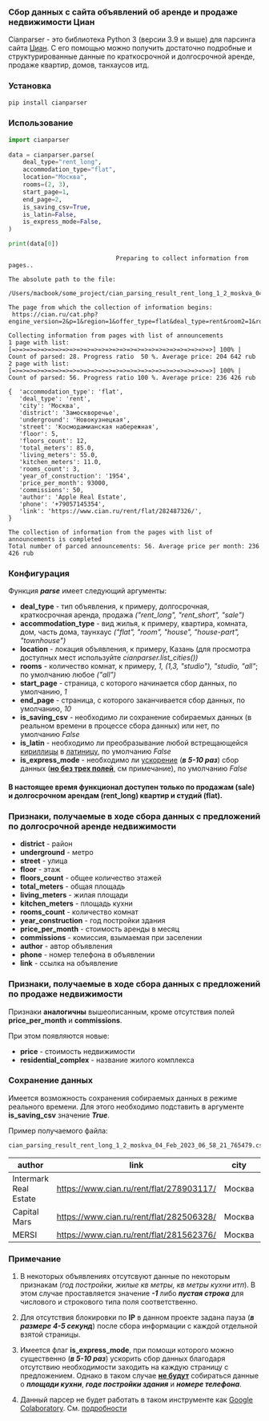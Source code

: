 ### Сбор данных с сайта объявлений об аренде и продаже недвижимости Циан

Cianparser - это библиотека Python 3 (версии 3.9 и выше) для парсинга сайта  [Циан](http://cian.ru).
С его помощью можно получить достаточно подробные и структурированные данные по краткосрочной и долгосрочной аренде, продаже квартир, домов, танхаусов итд.

### Установка
```bash
pip install cianparser
```

### Использование
```python
import cianparser
    
data = cianparser.parse(
    deal_type="rent_long",
    accommodation_type="flat",
    location="Москва",
    rooms=(2, 3),
    start_page=1,
    end_page=2,
    is_saving_csv=True,
    is_latin=False,
    is_express_mode=False,
)

print(data[0])
```

```
                              Preparing to collect information from pages..

The absolute path to the file: 
 /Users/macbook/some_project/cian_parsing_result_rent_long_1_2_moskva_04_Feb_2023_06_58_21_765479.csv 

The page from which the collection of information begins: 
 https://cian.ru/cat.php?engine_version=2&p=1&region=1&offer_type=flat&deal_type=rent&room2=1&room3=1&with_neighbors=0&type=4 

Collecting information from pages with list of announcements
1 page with list: [=>=>=>=>=>=>=>=>=>=>=>=>=>=>=>=>=>=>=>=>=>=>=>=>=>=>=>=>] 100% | Count of parsed: 28. Progress ratio  50 %. Average price: 204 642 rub
2 page with list: [=>=>=>=>=>=>=>=>=>=>=>=>=>=>=>=>=>=>=>=>=>=>=>=>=>=>=>=>] 100% | Count of parsed: 56. Progress ratio 100 %. Average price: 236 426 rub

{  'accommodation_type': 'flat',
   'deal_type': 'rent',
   'city': 'Москва',
   'district': 'Замоскворечье',
   'underground': 'Новокузнецкая',
   'street': 'Космодамианская набережная',
   'floor': 5,
   'floors_count': 12,
   'total_meters': 85.0,
   'living_meters': 55.0,
   'kitchen_meters': 11.0,
   'rooms_count': 3,
   'year_of_construction': '1954',
   'price_per_month': 93000,
   'commissions': 50,
   'author': 'Apple Real Estate',
   'phone': '+79057145354',
   'link': 'https://www.cian.ru/rent/flat/282487326/',
}

The collection of information from the pages with list of announcements is completed
Total number of parced announcements: 56. Average price per month: 236 426 rub
```

### Конфигурация
Функция __*parse*__ имеет следующий аргументы:
* __deal_type__ - тип объявления, к примеру, долгосрочная, краткосрочная аренда, продажа _("rent_long", "rent_short", "sale")_
* __accommodation_type__ - вид жилья, к примеру, квартира, комната, дом, часть дома, таунхаус _("flat", "room", "house", "house-part", "townhouse")_
* __location__ - локация объявления, к примеру, Казань (для просмотра доступных мест используйте _cianparser.list_cities())_
* __rooms__ - количество комнат, к примеру, _1, (1,3, "studio"), "studio, "all"_; по умолчанию любое _("all")_
* __start_page__ - страница, с которого начинается сбор данных, по умолчанию, _1_
* __end_page__ - страница, с которого заканчивается сбор данных, по умолчанию, _10_
* __is_saving_csv__ - необходимо ли сохранение собираемых данных (в реальном времени в процессе сбора данных) или нет, по умолчанию _False_
* __is_latin__ - необходимо ли преобразывание любой встрещающейся <ins>кириллицы</ins> в <ins>латиницу</ins>, по умолчанию _False_
* __is_express_mode__ - необходимо ли <ins>ускорение</ins> (___в 5-10 раз___) сбор данных (<ins>__но без трех полей__</ins>, см примечание), по умолчанию _False_

#### В настоящее время функционал доступен только по продажам (sale) и долгосрочном арендам (rent_long) квартир и студий (flat).

### Признаки, получаемые в ходе сбора данных с предложений по долгосрочной аренде недвижимости
* __district__ - район
* __underground__ - метро
* __street__ - улица
* __floor__ - этаж
* __floors_count__ - общее количество этажей
* __total_meters__ - общая площадь
* __living_meters__ - жилая площади
* __kitchen_meters__ - площадь кухни
* __rooms_count__ - количество комнат
* __year_construction__ - год постройки здания
* __price_per_month__ - стоимость аренды в месяц
* __commissions__ - комиссия, взымаемая при заселении
* __author__ - автор объявления
* __phone__ - номер телефона в объявлении
* __link__ - ссылка на объявление

### Признаки, получаемые в ходе сбора данных с предложений по продаже недвижимости

Признаки __аналогичны__ вышеописанным, кроме отсутствия полей __price_per_month__ и __commissions__.

При этом появляются новые:
* __price__ - стоимость недвижимости
* __residential_complex__ - название жилого комплекса

### Сохранение данных
Имеется возможность сохранения собираемых данных в режиме реального времени. Для этого необходимо подставить в аргументе 
__is_saving_csv__ значение ___True___.

Пример получаемого файла:

```bash
cian_parsing_result_rent_long_1_2_moskva_04_Feb_2023_06_58_21_765479.csv
```

| author | link | city | deal_type | accommodation_type | floor | floors_count | rooms_count | total_meters | price_per_month | commissions | year_of_construction | living_meters | kitchen_meters | phone | district | street | underground
| ------ | ---- | ---- | --------- | ------------------ | ----- | ------------ | ----------- | ------------ | --------------- | ----------- | -------------------- | --- | --- | --- | --- | --- | ---
| Intermark Real Estate | https://www.cian.ru/rent/flat/278903117/ | Москва | rent | flat | 4 | 6 | 3 | 50.0 | 180000 | 0 | 1911 | 32.0 | 8.0 | +79676513428 | Пресненский | Малый Предтеченский переулок | Краснопресненская
| Capital Mars | https://www.cian.ru/rent/flat/282506328/ | Москва | rent | flat | 5 | 9 | 2 | 89.0 | 180000 | 0 | 2006 | 53.0 | 15.0 | +79660619653 | Хамовники | 3-я Фрунзенская | Спортивная
| MERSI | https://www.cian.ru/rent/flat/281562376/ | Москва | rent | flat | 8 | 16 | 2 | 80.0 | 200000 | 0 | 2012 | -1 | -1 | +79652455850 | Замоскворечье | Мытная | Октябрьская

### Примечание
1. В некоторых объявлениях отсутсвуют данные по некоторым признакам (_год постройки, жилые кв метры, кв метры кухни итп_).
В этом случае проставляется значение ___-1___ либо ___пустая строка___ для числового и строкового типа поля соответственно.

2. Для отсутствия блокировки по __IP__ в данном проекте задана пауза (___в размере 4-5 секунд___) после сбора информации с
каждой отдельной взятой страницы.

3. Имеется флаг __is_express_mode__, при помощи которого можно существенно (___в 5-10 раз___) ускорить сбор данных благодаря отсутствию необходимости 
заходить на каждую страницу с предложением. 
Однако в таком случае <ins>__не будут__</ins> собираться данные о ___площади кухни___, ___годе постройки здания___ и ___номере телефона___.

4. Данный парсер не будет работать в таком инструменте как [Google Colaboratory](https://colab.research.google.com/). 
См. [подробности](https://github.com/lenarsaitov/cianparser/issues/1)
